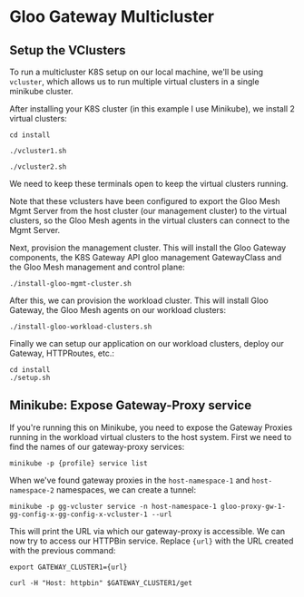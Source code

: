 # Gloo Gateway Multicluster


## Setup the VClusters

To run a multicluster K8S setup on our local machine, we'll be using `vcluster`, which allows us to run multiple virtual clusters in a single minikube cluster.

After installing your K8S cluster (in this example I use Minikube), we install 2 virtual clusters:

```
cd install
```

```
./vcluster1.sh
```

```
./vcluster2.sh
```

We need to keep these terminals open to keep the virtual clusters running.

Note that these vclusters have been configured to export the Gloo Mesh Mgmt Server from the host cluster (our management cluster) to the virtual clusters, so the Gloo Mesh agents in the virtual clusters can connect to the Mgmt Server.

Next, provision the management cluster. This will install the Gloo Gateway components, the K8S Gateway API gloo management GatewayClass and the Gloo Mesh management and control plane:

```
./install-gloo-mgmt-cluster.sh
```

After this, we can provision the workload cluster. This will install Gloo Gateway, the Gloo Mesh agents on our workload clusters:

```
./install-gloo-workload-clusters.sh
```

Finally we can setup our application on our workload clusters, deploy our Gateway, HTTPRoutes, etc.:

```
cd install
./setup.sh
```

## Minikube: Expose Gateway-Proxy service

If you're running this on Minikube, you need to expose the Gateway Proxies running in the workload virtual clusters to the host system. First we need to find the names of our gateway-proxy services:

```
minikube -p {profile} service list
```

When we've found gateway proxies in the `host-namespace-1` and `host-namespace-2` namespaces, we can create a tunnel:

```
minikube -p gg-vcluster service -n host-namespace-1 gloo-proxy-gw-1-gg-config-x-gg-config-x-vcluster-1 --url
```

This will print the URL via which our gateway-proxy is accessible. We can now try to access our HTTPBin service. Replace `{url}` with the URL created with the previous command:

```
export GATEWAY_CLUSTER1={url}
```

```
curl -H "Host: httpbin" $GATEWAY_CLUSTER1/get
```